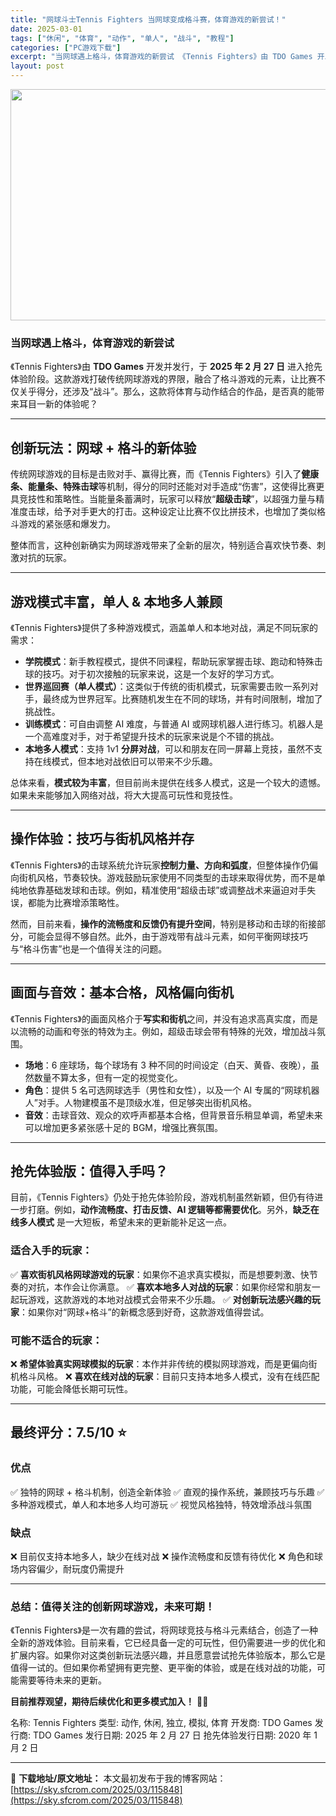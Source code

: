 ```yaml
---
title: "网球斗士Tennis Fighters 当网球变成格斗赛，体育游戏的新尝试！"
date: 2025-03-01
tags: ["休闲", "体育", "动作", "单人", "战斗", "教程"]
categories: ["PC游戏下载"]
excerpt: "当网球遇上格斗，体育游戏的新尝试 《Tennis Fighters》由 TDO Games 开发并发行，于 2025 年 2 月 27 日 进入抢先体验阶段。这款游戏打破传统网球游戏的界限，融合了格斗游戏的元素，让比赛不仅关乎得分，还涉及“战斗”。那么，这款将体育与动作结合的作品，是否真的能带来耳目&hellip;"
layout: post
---
```


<img class="aligncenter size-full wp-image-115851" src="https://sky.sfcrom.com/wp-content/uploads/2025/03/2025030110091466.webp" alt="" width="660" height="370" />
<h3><strong>当网球遇上格斗，体育游戏的新尝试</strong></h3>
《Tennis Fighters》由 <strong>TDO Games</strong> 开发并发行，于 <strong>2025 年 2 月 27 日</strong> 进入抢先体验阶段。这款游戏打破传统网球游戏的界限，融合了格斗游戏的元素，让比赛不仅关乎得分，还涉及“战斗”。那么，这款将体育与动作结合的作品，是否真的能带来耳目一新的体验呢？

<hr />

<h2><strong>创新玩法：网球 + 格斗的新体验</strong></h2>
传统网球游戏的目标是击败对手、赢得比赛，而《Tennis Fighters》引入了<strong>健康条、能量条、特殊击球</strong>等机制，得分的同时还能对对手造成“伤害”，这使得比赛更具竞技性和策略性。当能量条蓄满时，玩家可以释放“<strong>超级击球</strong>”，以超强力量与精准度击球，给予对手更大的打击。这种设定让比赛不仅比拼技术，也增加了类似格斗游戏的紧张感和爆发力。

整体而言，这种创新确实为网球游戏带来了全新的层次，特别适合喜欢快节奏、刺激对抗的玩家。

<hr />

<h2><strong>游戏模式丰富，单人 &amp; 本地多人兼顾</strong></h2>
《Tennis Fighters》提供了多种游戏模式，涵盖单人和本地对战，满足不同玩家的需求：
<ul>
 	<li><strong>学院模式</strong>：新手教程模式，提供不同课程，帮助玩家掌握击球、跑动和特殊击球的技巧。对于初次接触的玩家来说，这是一个友好的学习方式。</li>
 	<li><strong>世界巡回赛（单人模式）</strong>：这类似于传统的街机模式，玩家需要击败一系列对手，最终成为世界冠军。比赛随机发生在不同的球场，并有时间限制，增加了挑战性。</li>
 	<li><strong>训练模式</strong>：可自由调整 AI 难度，与普通 AI 或网球机器人进行练习。机器人是一个高难度对手，对于希望提升技术的玩家来说是个不错的挑战。</li>
 	<li><strong>本地多人模式</strong>：支持 1v1 <strong>分屏对战</strong>，可以和朋友在同一屏幕上竞技，虽然不支持在线模式，但本地对战依旧可以带来不少乐趣。</li>
</ul>
总体来看，<strong>模式较为丰富</strong>，但目前尚未提供在线多人模式，这是一个较大的遗憾。如果未来能够加入网络对战，将大大提高可玩性和竞技性。

<hr />

<h2><strong>操作体验：技巧与街机风格并存</strong></h2>
《Tennis Fighters》的击球系统允许玩家<strong>控制力量、方向和弧度</strong>，但整体操作仍偏向街机风格，节奏较快。游戏鼓励玩家使用不同类型的击球来取得优势，而不是单纯地依靠基础发球和击球。例如，精准使用“超级击球”或调整战术来逼迫对手失误，都能为比赛增添策略性。

然而，目前来看，<strong>操作的流畅度和反馈仍有提升空间</strong>，特别是移动和击球的衔接部分，可能会显得不够自然。此外，由于游戏带有战斗元素，如何平衡网球技巧与“格斗伤害”也是一个值得关注的问题。

<hr />

<h2><strong>画面与音效：基本合格，风格偏向街机</strong></h2>
《Tennis Fighters》的画面风格介于<strong>写实和街机</strong>之间，并没有追求高真实度，而是以流畅的动画和夸张的特效为主。例如，超级击球会带有特殊的光效，增加战斗氛围。
<ul>
 	<li><strong>场地</strong>：6 座球场，每个球场有 3 种不同的时间设定（白天、黄昏、夜晚），虽然数量不算太多，但有一定的视觉变化。</li>
 	<li><strong>角色</strong>：提供 5 名可选网球选手（男性和女性），以及一个 AI 专属的“网球机器人”对手。人物建模虽不是顶级水准，但足够突出街机风格。</li>
 	<li><strong>音效</strong>：击球音效、观众的欢呼声都基本合格，但背景音乐稍显单调，希望未来可以增加更多紧张感十足的 BGM，增强比赛氛围。</li>
</ul>

<hr />

<h2><strong>抢先体验版：值得入手吗？</strong></h2>
目前，《Tennis Fighters》仍处于抢先体验阶段，游戏机制虽然新颖，但仍有待进一步打磨。例如，<strong>动作流畅度、打击反馈、AI 逻辑等都需要优化</strong>。另外，<strong>缺乏在线多人模式</strong> 是一大短板，希望未来的更新能补足这一点。
<h3><strong>适合入手的玩家：</strong></h3>
✅ <strong>喜欢街机风格网球游戏的玩家</strong>：如果你不追求真实模拟，而是想要刺激、快节奏的对抗，本作会让你满意。
✅ <strong>喜欢本地多人对战的玩家</strong>：如果你经常和朋友一起玩游戏，这款游戏的本地对战模式会带来不少乐趣。
✅ <strong>对创新玩法感兴趣的玩家</strong>：如果你对“网球+格斗”的新概念感到好奇，这款游戏值得尝试。
<h3><strong>可能不适合的玩家：</strong></h3>
❌ <strong>希望体验真实网球模拟的玩家</strong>：本作并非传统的模拟网球游戏，而是更偏向街机格斗风格。
❌ <strong>喜欢在线对战的玩家</strong>：目前只支持本地多人模式，没有在线匹配功能，可能会降低长期可玩性。

<hr />

<h2><strong>最终评分：7.5/10</strong> ⭐</h2>
<h3><strong>优点</strong></h3>
✅ 独特的网球 + 格斗机制，创造全新体验
✅ 直观的操作系统，兼顾技巧与乐趣
✅ 多种游戏模式，单人和本地多人均可游玩
✅ 视觉风格独特，特效增添战斗氛围
<h3><strong>缺点</strong></h3>
❌ 目前仅支持本地多人，缺少在线对战
❌ 操作流畅度和反馈有待优化
❌ 角色和球场内容偏少，耐玩度仍需提升

<hr />

<h3><strong>总结：值得关注的创新网球游戏，未来可期！</strong></h3>
《Tennis Fighters》是一次有趣的尝试，将网球竞技与格斗元素结合，创造了一种全新的游戏体验。目前来看，它已经具备一定的可玩性，但仍需要进一步的优化和扩展内容。如果你对这类创新玩法感兴趣，并且愿意尝试抢先体验版本，那么它是值得一试的。但如果你希望拥有更完整、更平衡的体验，或是在线对战的功能，可能需要等待未来的更新。

<strong>目前推荐观望，期待后续优化和更多模式加入！</strong> 🎾🔥

名称: Tennis Fighters
类型: 动作, 休闲, 独立, 模拟, 体育
开发商: TDO Games
发行商: TDO Games
发行日期: 2025 年 2 月 27 日
抢先体验发行日期: 2020 年 1 月 2 日

---
📖 **下载地址/原文地址：** 本文最初发布于我的博客网站：[https://sky.sfcrom.com/2025/03/115848](https://sky.sfcrom.com/2025/03/115848)
